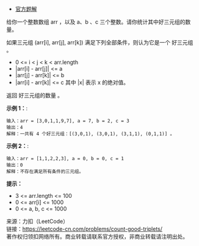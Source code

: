 * [官方题解](https://leetcode-cn.com/problems/count-good-triplets/solution/tong-ji-hao-san-yuan-zu-by-leetcode-solution/)

给你一个整数数组 arr ，以及 a、b 、c 三个整数。请你统计其中好三元组的数量。

如果三元组 (arr[i], arr[j], arr[k]) 满足下列全部条件，则认为它是一个 好三元组 。

  * 0 <= i < j < k < arr.length
  * |arr[i] - arr[j]| <= a
  * |arr[j] - arr[k]| <= b
  * |arr[i] - arr[k]| <= c
其中 |x| 表示 x 的绝对值。

返回 好三元组的数量 。

**示例 1：**:<br>

```
输入：arr = [3,0,1,1,9,7], a = 7, b = 2, c = 3
输出：4
解释：一共有 4 个好三元组：[(3,0,1), (3,0,1), (3,1,1), (0,1,1)] 。
```

**示例 2：**:<br>

```
输入：arr = [1,1,2,2,3], a = 0, b = 0, c = 1
输出：0
解释：不存在满足所有条件的三元组。
```

**提示：** <br>
* 3 <= arr.length <= 100
* 0 <= arr[i] <= 1000
* 0 <= a, b, c <= 1000


来源：力扣（LeetCode）<br>
链接：https://leetcode-cn.com/problems/count-good-triplets/<br>
著作权归领扣网络所有。商业转载请联系官方授权，非商业转载请注明出处。<br>